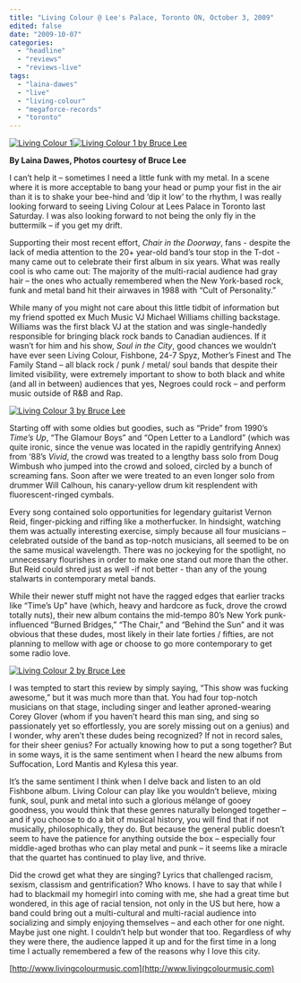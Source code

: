 ```yaml
---
title: "Living Colour @ Lee's Palace, Toronto ON, October 3, 2009"
edited: false
date: "2009-10-07"
categories:
  - "headline"
  - "reviews"
  - "reviews-live"
tags:
  - "laina-dawes"
  - "live"
  - "living-colour"
  - "megaforce-records"
  - "toronto"
---
```


[![Living Colour 1](http://www.hellbound.ca/wp-content/uploads/2009/10/Living-Colour-1.gif "Living Colour 1")](http://www.hellbound.ca/wp-content/uploads/2009/10/Living-Colour-1.gif)[![Living Colour 1 by Bruce Lee](http://www.hellbound.ca/wp-content/uploads/2009/10/Living-Colour-1-by-Bruce-Lee-300x225.jpg "Living Colour 1 by Bruce Lee")](http://www.hellbound.ca/wp-content/uploads/2009/10/Living-Colour-1-by-Bruce-Lee.jpg)

**By Laina Dawes, Photos courtesy of Bruce Lee**

I can’t help it – sometimes I need a little funk with my metal. In a scene where it is more acceptable to bang your head or pump your fist in the air than it is to shake your bee-hind and ‘dip it low’ to the rhythm, I was really looking forward to seeing Living Colour at Lees Palace in Toronto last Saturday. I was also looking forward to not being the only fly in the buttermilk – if you get my drift.

Supporting their most recent effort, _Chair in the Doorway_, fans - despite the lack of media attention to the 20+ year-old band’s tour stop in the T-dot - many came out to celebrate their first album in six years. What was really cool is who came out: The majority of the multi-racial audience had gray hair – the ones who actually remembered when the New York-based rock, funk and metal band hit their airwaves in 1988 with “Cult of Personality.”

While many of you might not care about this little tidbit of information but my friend spotted ex Much Music VJ Michael Williams chilling backstage. Williams was the first black VJ at the station and was single-handedly responsible for bringing black rock bands to Canadian audiences. If it wasn’t for him and his show, _Soul in the City_, good chances we wouldn’t have ever seen Living Colour, Fishbone, 24-7 Spyz, Mother’s Finest and The Family Stand – all black rock / punk / metal/ soul bands that despite their limited visibility, were extremely important to show to both black and white (and all in between) audiences that yes, Negroes could rock – and perform music outside of R&B and Rap.

[![Living Colour 3 by Bruce Lee](http://www.hellbound.ca/wp-content/uploads/2009/10/Living-Colour-3-by-Bruce-Lee-300x225.jpg "Living Colour 3 by Bruce Lee")](http://www.hellbound.ca/wp-content/uploads/2009/10/Living-Colour-3-by-Bruce-Lee.jpg)

Starting off with some oldies but goodies, such as “Pride” from 1990’s _Time’s Up_, “The Glamour Boys” and “Open Letter to a Landlord” (which was quite ironic, since the venue was located in the rapidly gentrifying Annex) from ‘88’s _Vivid_, the crowd was treated to a lengthy bass solo from Doug Wimbush who jumped into the crowd and soloed, circled by a bunch of screaming fans. Soon after we were treated to an even longer solo from drummer Will Calhoun, his canary-yellow drum kit resplendent with fluorescent-ringed cymbals.

Every song contained solo opportunities for legendary guitarist Vernon Reid, finger-picking and riffing like a motherfucker. In hindsight, watching them was actually interesting exercise, simply because all four musicians – celebrated outside of the band as top-notch musicians, all seemed to be on the same musical wavelength. There was no jockeying for the spotlight, no unnecessary flourishes in order to make one stand out more than the other. But Reid could shred just as well -if not better - than any of the young stalwarts in contemporary metal bands.

While their newer stuff might not have the ragged edges that earlier tracks like “Time’s Up” have (which, heavy and hardcore as fuck, drove the crowd totally nuts), their new album contains the mid-tempo 80’s New York punk-influenced “Burned Bridges,” “The Chair,” and “Behind the Sun” and it was obvious that these dudes, most likely in their late forties / fifties, are not planning to mellow with age or choose to go more contemporary to get some radio love.

[![Living Colour 2 by Bruce Lee](http://www.hellbound.ca/wp-content/uploads/2009/10/Living-Colour-2-by-Bruce-Lee-300x225.jpg "Living Colour 2 by Bruce Lee")](http://www.hellbound.ca/wp-content/uploads/2009/10/Living-Colour-2-by-Bruce-Lee.jpg)

I was tempted to start this review by simply saying, “This show was fucking awesome,” but it was much more than that. You had four top-notch musicians on that stage, including singer and leather aproned-wearing Corey Glover (whom if you haven’t heard this man sing, and sing so passionately yet so effortlessly, you are sorely missing out on a genius) and I wonder, why aren’t these dudes being recognized? If not in record sales, for their sheer genius? For actually knowing how to put a song together? But in some ways, it is the same sentiment when I heard the new albums from Suffocation, Lord Mantis and Kylesa this year.

It’s the same sentiment I think when I delve back and listen to an old Fishbone album. Living Colour can play like you wouldn’t believe, mixing funk, soul, punk and metal into such a glorious mélange of gooey goodness, you would think that these genres naturally belonged together – and if you choose to do a bit of musical history, you will find that if not musically, philosophically, they do. But because the general public doesn’t seem to have the patience for anything outside the box – especially four middle-aged brothas who can play metal and punk – it seems like a miracle that the quartet has continued to play live, and thrive.

Did the crowd get what they are singing? Lyrics that challenged racism, sexism, classism and gentrification? Who knows. I have to say that while I had to blackmail my homegirl into coming with me, she had a great time but wondered, in this age of racial tension, not only in the US but here, how a band could bring out a multi-cultural and multi-racial audience into socializing and simply enjoying themselves – and each other for one night. Maybe just one night. I couldn’t help but wonder that too. Regardless of why they were there, the audience lapped it up and for the first time in a long time I actually remembered a few of the reasons why I love this city.

[http://www.livingcolourmusic.com](http://www.livingcolourmusic.com)
